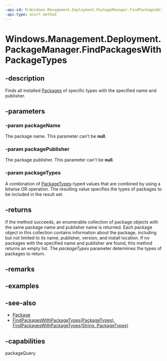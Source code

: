 ```yaml
---
-api-id: M:Windows.Management.Deployment.PackageManager.FindPackagesWithPackageTypes(System.String,System.String,Windows.Management.Deployment.PackageTypes)
-api-type: winrt method
---
```


<!-- Method syntax
public Windows.Foundation.Collections.IIterable<Windows.ApplicationModel.Package> FindPackagesWithPackageTypes(System.String packageName, System.String packagePublisher, Windows.Management.Deployment.PackageTypes packageTypes)
-->

# Windows.Management.Deployment.PackageManager.FindPackagesWithPackageTypes

## -description
Finds all installed [Packages](https://docs.microsoft.com/uwp/api/windows.applicationmodel.package) of specific types with the specified name and publisher.

## -parameters
### -param packageName
The package name. This parameter can't be **null**.

### -param packagePublisher
The package publisher. This parameter can't be **null**.

### -param packageTypes
A combination of [PackageTypes](packagetypes.md)-typed values that are combined by using a bitwise OR operation. The resulting value specifies the types of packages to be included in the result set.

## -returns
If the method succeeds, an enumerable collection of package objects with the same package name and publisher name is returned. Each package object in this collection contains information about the package, including but not limited to its name, publisher, version, and install location. If no packages with the specified name and publisher are found, this method returns an empty list. The *packageTypes* parameter determines the types of packages to return.

## -remarks

## -examples

## -see-also

- [Package](https://docs.microsoft.com/uwp/api/windows.applicationmodel.package)
- [FindPackagesWithPackageTypes(PackageTypes)](packagemanager_findpackageswithpackagetypes_447761356.md), [FindPackagesWithPackageTypes(String, PackageTypes)](packagemanager_findpackageswithpackagetypes_1848672836.md)

## -capabilities
packageQuery

